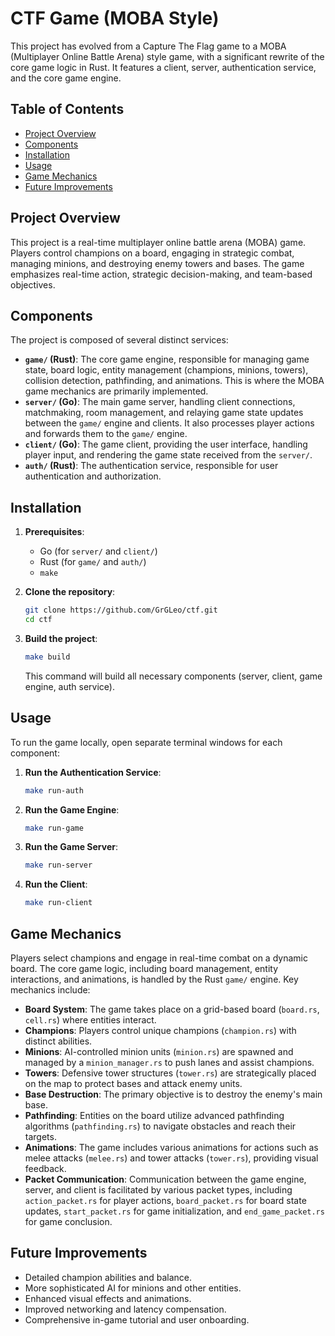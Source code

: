 # CTF Game (MOBA Style)

This project has evolved from a Capture The Flag game to a MOBA (Multiplayer Online Battle Arena) style game, with a significant rewrite of the core game logic in Rust. It features a client, server, authentication service, and the core game engine.

## Table of Contents
- [Project Overview](#project-overview)
- [Components](#components)
- [Installation](#installation)
- [Usage](#usage)
- [Game Mechanics](#game-mechanics)
- [Future Improvements](#future-improvements)

## Project Overview

This project is a real-time multiplayer online battle arena (MOBA) game. Players control champions on a board, engaging in strategic combat, managing minions, and destroying enemy towers and bases. The game emphasizes real-time action, strategic decision-making, and team-based objectives.

## Components

The project is composed of several distinct services:

- **`game/` (Rust)**: The core game engine, responsible for managing game state, board logic, entity management (champions, minions, towers), collision detection, pathfinding, and animations. This is where the MOBA game mechanics are primarily implemented.
- **`server/` (Go)**: The main game server, handling client connections, matchmaking, room management, and relaying game state updates between the `game/` engine and clients. It also processes player actions and forwards them to the `game/` engine.
- **`client/` (Go)**: The game client, providing the user interface, handling player input, and rendering the game state received from the `server/`.
- **`auth/` (Rust)**: The authentication service, responsible for user authentication and authorization.

## Installation

1.  **Prerequisites**:
    *   Go (for `server/` and `client/`)
    *   Rust (for `game/` and `auth/`)
    *   `make`

2.  **Clone the repository**:
    ```bash
    git clone https://github.com/GrGLeo/ctf.git
    cd ctf
    ```

3.  **Build the project**:
    ```bash
    make build
    ```
    This command will build all necessary components (server, client, game engine, auth service).

## Usage

To run the game locally, open separate terminal windows for each component:

1.  **Run the Authentication Service**:
    ```bash
    make run-auth
    ```

2.  **Run the Game Engine**:
    ```bash
    make run-game
    ```

3.  **Run the Game Server**:
    ```bash
    make run-server
    ```

4.  **Run the Client**:
    ```bash
    make run-client
    ```

## Game Mechanics

Players select champions and engage in real-time combat on a dynamic board. The core game logic, including board management, entity interactions, and animations, is handled by the Rust `game/` engine. Key mechanics include:

-   **Board System**: The game takes place on a grid-based board (`board.rs`, `cell.rs`) where entities interact.
-   **Champions**: Players control unique champions (`champion.rs`) with distinct abilities.
-   **Minions**: AI-controlled minion units (`minion.rs`) are spawned and managed by a `minion_manager.rs` to push lanes and assist champions.
-   **Towers**: Defensive tower structures (`tower.rs`) are strategically placed on the map to protect bases and attack enemy units.
-   **Base Destruction**: The primary objective is to destroy the enemy's main base.
-   **Pathfinding**: Entities on the board utilize advanced pathfinding algorithms (`pathfinding.rs`) to navigate obstacles and reach their targets.
-   **Animations**: The game includes various animations for actions such as melee attacks (`melee.rs`) and tower attacks (`tower.rs`), providing visual feedback.
-   **Packet Communication**: Communication between the game engine, server, and client is facilitated by various packet types, including `action_packet.rs` for player actions, `board_packet.rs` for board state updates, `start_packet.rs` for game initialization, and `end_game_packet.rs` for game conclusion.

## Future Improvements

-   Detailed champion abilities and balance.
-   More sophisticated AI for minions and other entities.
-   Enhanced visual effects and animations.
-   Improved networking and latency compensation.
-   Comprehensive in-game tutorial and user onboarding.
